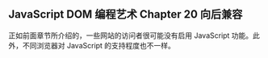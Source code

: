 ## JavaScript DOM 编程艺术 Chapter 20  向后兼容

 正如前面章节所介绍的，一些网站的访问者很可能没有启用 JavaScript 功能。此外，不同浏览器对 JavaScript 的支持程度也不一样。
